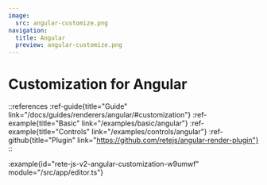 ```yaml
---
image:
  src: angular-customize.png
navigation:
  title: Angular
  preview: angular-customize.png
---
```


# Customization for Angular

::references
:ref-guide{title="Guide" link="/docs/guides/renderers/angular/#customization"}
:ref-example{title="Basic" link="/examples/basic/angular"}
:ref-example{title="Controls" link="/examples/controls/angular"}
:ref-github{title="Plugin" link="https://github.com/retejs/angular-render-plugin"}
::

:example{id="rete-js-v2-angular-customization-w9umwf" module="/src/app/editor.ts"}

